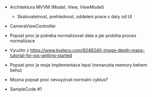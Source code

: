 - Architektura MVVM (Model, View, ViewModel)
    - Skalovatelnost, prehlednost, oddeleni prace s daty od UI

- CameraViewController
 - Popsat proc je potreba normalizovat data a jak probiha proces normalizace
 - Vyuzito z https://www.kodeco.com/8246240-image-depth-maps-tutorial-for-ios-getting-started
 - Popsat proc je moje implementace lepsi (nenarusta memory behem behu)
 - Mozna popsat proc nevuyzivat normalni cyklus?
 - SampleCode #1